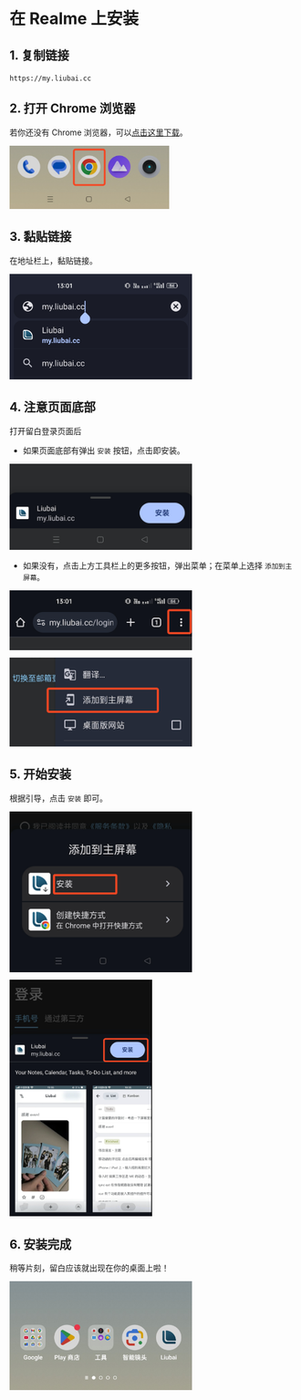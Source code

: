 # 在 Realme 上安装

## 1. 复制链接

`https://my.liubai.cc`

<CopyButton />

## 2. 打开 Chrome 浏览器

若你还没有 Chrome 浏览器，可以[点击这里下载](https://musetransfer.com/s/03iwyyvxf)。

<img src="./assets-android/1.png" width="280" /> 

## 3. 黏贴链接

在地址栏上，黏贴链接。 

<img src="./assets-android/2.jpg" width="320" />

## 4. 注意页面底部

打开留白登录页面后

- 如果页面底部有弹出 `安装` 按钮，点击即安装。

<img src="./assets-android/3.png" width="320" />

- 如果没有，点击上方工具栏上的更多按钮，弹出菜单；在菜单上选择 `添加到主屏幕`。

<img src="./assets-android/4.png" width="320" style="margin-bottom: 10px" />

<img src="./assets-android/5.png" width="320" />

## 5. 开始安装

根据引导，点击 `安装` 即可。

<img src="./assets-android/6.png" width="320" style="margin-bottom: 10px" />

<img src="./assets-android/7.png" width="250" />

## 6. 安装完成

稍等片刻，留白应该就出现在你的桌面上啦！

<img src="./assets-android/8.jpg" width="320" />

